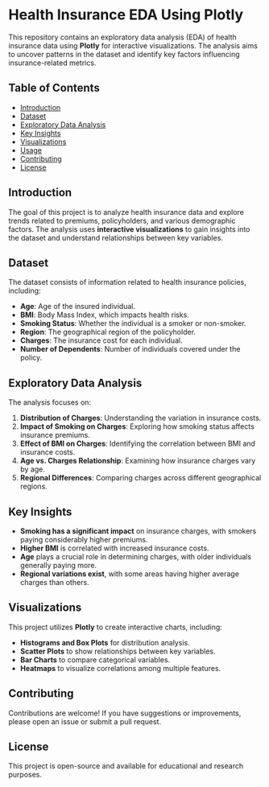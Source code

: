 # Health Insurance EDA Using Plotly

This repository contains an exploratory data analysis (EDA) of health insurance data using **Plotly** for interactive visualizations. The analysis aims to uncover patterns in the dataset and identify key factors influencing insurance-related metrics.

## Table of Contents

- [Introduction](#introduction)
- [Dataset](#dataset)
- [Exploratory Data Analysis](#exploratory-data-analysis)
- [Key Insights](#key-insights)
- [Visualizations](#visualizations)
- [Usage](#usage)
- [Contributing](#contributing)
- [License](#license)

## Introduction

The goal of this project is to analyze health insurance data and explore trends related to premiums, policyholders, and various demographic factors. The analysis uses **interactive visualizations** to gain insights into the dataset and understand relationships between key variables.

## Dataset

The dataset consists of information related to health insurance policies, including:

- **Age**: Age of the insured individual.
- **BMI**: Body Mass Index, which impacts health risks.
- **Smoking Status**: Whether the individual is a smoker or non-smoker.
- **Region**: The geographical region of the policyholder.
- **Charges**: The insurance cost for each individual.
- **Number of Dependents**: Number of individuals covered under the policy.

## Exploratory Data Analysis

The analysis focuses on:

1. **Distribution of Charges**: Understanding the variation in insurance costs.
2. **Impact of Smoking on Charges**: Exploring how smoking status affects insurance premiums.
3. **Effect of BMI on Charges**: Identifying the correlation between BMI and insurance costs.
4. **Age vs. Charges Relationship**: Examining how insurance charges vary by age.
5. **Regional Differences**: Comparing charges across different geographical regions.

## Key Insights

- **Smoking has a significant impact** on insurance charges, with smokers paying considerably higher premiums.
- **Higher BMI** is correlated with increased insurance costs.
- **Age** plays a crucial role in determining charges, with older individuals generally paying more.
- **Regional variations exist**, with some areas having higher average charges than others.

## Visualizations

This project utilizes **Plotly** to create interactive charts, including:

- **Histograms and Box Plots** for distribution analysis.
- **Scatter Plots** to show relationships between key variables.
- **Bar Charts** to compare categorical variables.
- **Heatmaps** to visualize correlations among multiple features.

## Contributing
Contributions are welcome! If you have suggestions or improvements, please open an issue or submit a pull request.

## License
This project is open-source and available for educational and research purposes.
